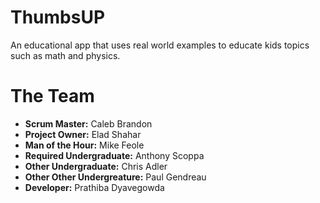ThumbsUP
========
An educational app that uses real world examples to educate kids topics such as math and physics.

The Team
========
* **Scrum Master:** Caleb Brandon
* **Project Owner:** Elad Shahar
* **Man of the Hour:** Mike Feole
* **Required Undergraduate:** Anthony Scoppa
* **Other Undergraduate:** Chris Adler
* **Other Other Undergreature:** Paul Gendreau
* **Developer:** Prathiba Dyavegowda
